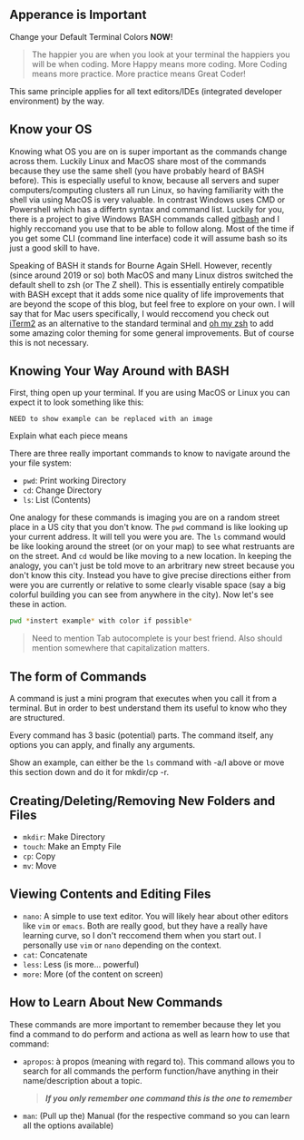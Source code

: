 ## Apperance is Important

Change your Default Terminal Colors **NOW**! 

> The happier you are when you look at your terminal the happiers you will be when coding. More Happy means more coding. More Coding means more practice. More practice means Great Coder!

This same principle applies for all text editors/IDEs (integrated developer environment) by the way. 


## Know your OS

Knowing what OS you are on is super important as the commands change across them. 
Luckily Linux and MacOS share most of the commands because they use the same shell (you have probably heard of BASH before). 
This is especially useful to know, because all servers and super computers/computing clusters all run Linux, so having familiarity with the shell via using MacOS is very valuable. 
In contrast Windows uses CMD or Powershell which has a differtn syntax and command list. 
Luckily for you, there is a project to give Windows BASH commands called [gitbash](https://gitforwindows.org/) and I highly reccomand you use that to be able to follow along. 
Most of the time if you get some CLI (command line interface) code it will assume bash so its just a good skill to have. 

Speaking of BASH it stands for Bourne Again SHell. 
However, recently (since around 2019 or so) both MacOS and many Linux distros switched the default shell to zsh (or The Z shell). 
This is essentially entirely compatible with BASH except that it adds some nice quality of life improvements that are beyond the scope of this blog, but feel free to explore on your own. 
I will say that for Mac users specifically, I would reccomend you check out [iTerm2](https://iterm2.com/) as an alternative to the standard terminal and [oh my zsh](https://ohmyz.sh/) to add some amazing color theming for some general improvements. 
But of course this is not necessary.

## Knowing Your Way Around with BASH

First, thing open up your terminal. 
If you are using MacOS or Linux you can expect it to look something like this:

```
NEED to show example can be replaced with an image
```
Explain what each piece means

There are three really important commands to know to navigate around the your file system:
- `pwd`: Print working Directory
- `cd`: Change Directory
- `ls`: List (Contents)

One analogy for these commands is imaging you are on a random street place in a US city that you don't know. 
The `pwd` command is like looking up your current address. It will tell you were you are. 
The `ls` command would be like looking around the street (or on your map) to see what restruants are on the street. 
And `cd` would be like moving to a new location. 
In keeping the analogy, you can't just be told move to an arbritrary new street because you don't know this city. 
Instead you have to give precise directions either from were you are currently or relative to some clearly visable space (say a big colorful building you can see from anywhere in the city). 
Now let's see these in action.

```bash
pwd *instert example* with color if possible*
```

> Need to mention Tab autocomplete is your best friend. Also should mention somewhere that capitalization matters. 

## The form of Commands

A command is just a mini program that executes when you call it from  a terminal. But in order to best understand them its useful to know who they are structured. 

Every command has 3 basic (potential) parts. The command itself, any options you can apply, and finally any arguments. 

Show an example, can either be the `ls` command with -a/l above or move this section down and do it for mkdir/cp -r. 

## Creating/Deleting/Removing New Folders and Files

- `mkdir`: Make Directory
- `touch`: Make an Empty File
- `cp`: Copy
- `mv`: Move

## Viewing Contents and Editing Files

- `nano`: A simple to use text editor. You will likely hear about other editors like `vim` or `emacs`. Both are really good, but they have a really have learning curve, so I don't reccomend them when you start out. I personally use `vim` or `nano` depending on the context. 
- `cat`: Concatenate
- `less`: Less (is more... powerful)
- `more`: More (of the content on screen)

## How to Learn About New Commands

These commands are more important to remember because they let you find a command to do perform and actiona as well as learn how to use that command:

- `apropos`: à propos (meaning with regard to). This command allows you to search for all commands the perform function/have anything in their name/description about a topic. 
  >***If you only remember one command this is the one to remember***
- `man`: (Pull up the) Manual (for the respective command so you can learn all the options available)